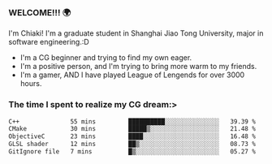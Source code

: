 ### WELCOME!!! 🌍

I'm Chiaki! I'm a graduate student in Shanghai Jiao Tong University, major in software engineering.:D

-  I'm a CG beginner and trying to find my own eager. 
-  I'm a positive person, and I'm trying to bring more warm to my friends.
-  I'm a gamer, AND I have played League of Lengends for over 3000 hours.


### The time I spent to realize my CG dream:>
<!--START_SECTION:waka-->

```txt
C++              55 mins         ██████████░░░░░░░░░░░░░░░   39.39 %
CMake            30 mins         █████▒░░░░░░░░░░░░░░░░░░░   21.48 %
ObjectiveC       23 mins         ████░░░░░░░░░░░░░░░░░░░░░   16.48 %
GLSL shader      12 mins         ██▒░░░░░░░░░░░░░░░░░░░░░░   08.73 %
GitIgnore file   7 mins          █▒░░░░░░░░░░░░░░░░░░░░░░░   05.27 %
```

<!--END_SECTION:waka-->

<!--
**Chiaki-meow/Chiaki-meow** is a ✨ _special_ ✨ repository because its `README.md` (this file) appears on your GitHub profile.

Here are some ideas to get you started:

- 🔭 I’m currently working on ...
- 🌱 I’m currently learning ...
- 👯 I’m looking to collaborate on ...
- 🤔 I’m looking for help with ...
- 💬 Ask me about ...
- 📫 How to reach me: ...
- 😄 Pronouns: ...
- ⚡ Fun fact: ...
-->
